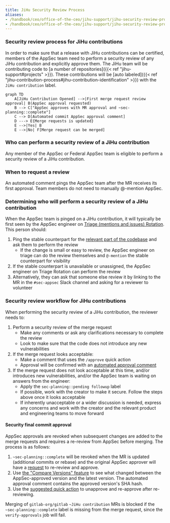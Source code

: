 ```yaml
---
title: JiHu Security Review Process
aliases:
- /handbook/ceo/office-of-the-ceo/jihu-support/jihu-security-review-process/
- /handbook/ceo/office-of-the-ceo/jihu-support/jihu-security-review-process/
---
```


### Security review process for JiHu contributions

In order to make sure that a release with JiHu contributions can be certified, members of the AppSec team
need to perform a security review of any JiHu contribution and explicitly approve them.  The JiHu team will be contributing code to
[a number of repositories]({{< ref "jihu-support#projects" >}}).
These contributions will be [auto labeled]({{< ref "jihu-contribution-process#jihu-contribution-identification" >}}) with the `JiHu contribution` label.


```mermaid
graph TD
    A[JiHu Contribution Opened] -->|First merge request review approval| B(AppSec approval requested)
    B --> C["AppSec approves with MR approval and ~sec-planning::complete"]
    C --> D[Automated commit AppSec approval comment]
    D ---> E{Merge requests is updated}
    E -->|Yes| B
    E -->|No| F[Merge request can be merged]
```

### Who can perform a security review of a JiHu contribution

Any member of the AppSec or Federal AppSec team is eligible to perform a security review of a JiHu contribution.

### When to request a review

An automated comment pings the AppSec team after the MR receives its first approval. Team members do not need to manually @-mention AppSec.

### Determining who will perform a security review of a JiHu contribution

When the AppSec team is pinged on a JiHu contribution, it will typically be first seen by
the AppSec engineer on [Triage (mentions and issues) Rotation](/handbook/security/product-security/application-security/runbooks/triage-rotation.html). This person should:

1. Ping the stable counterpart for the [relevant part of the codebase](/handbook/product/categories/#devops-stages) and ask them to perform the review
    - If the change is small or easy to review, the AppSec engineer on triage can do the review themselves and `@-mention` the stable counterpart for visibility
1. If the stable counterpart is unavailable or unassigned, the AppSec engineer on Triage Rotation can perform the review
1. Alternatively, they can ask that someone else review it by linking to the MR in the `#sec-appsec` Slack channel and asking for a reviewer to volunteer

### Security review workflow for JiHu contributions

When performing the security review of a JiHu contribution, the reviewer needs to:

1. Perform a security review of the merge request
    - Make any comments or ask any clarifications necessary to complete the review
    - Look to make sure that the code does not introduce any new vulnerabilities
1. If the merge request looks acceptable:
    - Make a comment that uses the `/approve` quick action
    - Approval will be confirmed with an [automated approval comment](https://gitlab.com/gitlab-org/gitlab/-/merge_requests/84626#note_906357637)
1. If the merge request does not look acceptable at this time, and/or introduces new vulnerabilities, and/or the AppSec team is waiting on answers from the engineer:
    - Apply the `sec-planning::pending followup` label
    - If possible, work with the creator to make it secure. Follow the steps above once it looks acceptable
    - If inherently unacceptable or a wider discussion is needed, express any concerns and work with the creator and the relevant product and engineering teams to move forward

#### Security final commit approval

AppSec approvals are revoked when subsequent changes are added to the merge requests and requires a re-review from AppSec before merging. The process is as follows:

1. `~sec-planning::complete` will be revoked when the MR is updated (additional commits or rebase) and the original AppSec approver will have a [request](https://gitlab.com/gitlab-org/gitlab/-/merge_requests/84626#note_906360435) to re-review and approve.
1. Use [the "Compare Versions" feature](https://docs.gitlab.com/ee/user/project/merge_requests/versions.html#selecting-a-version) to see what changed between the AppSec-approved version and the latest version. The automated approval comment contains the approved version's SHA hash.
1. Use the [suggested quick action](https://gitlab.com/gitlab-org/gitlab/-/merge_requests/84626#note_906360435) to unapprove and re-approve after re-reviewing.

Merging of `gitlab-org/gitlab` `~JiHu contribution` MRs is blocked if the `~sec-planning::complete` label is missing from the merge request, since the `verify-approvals` job will fail.
